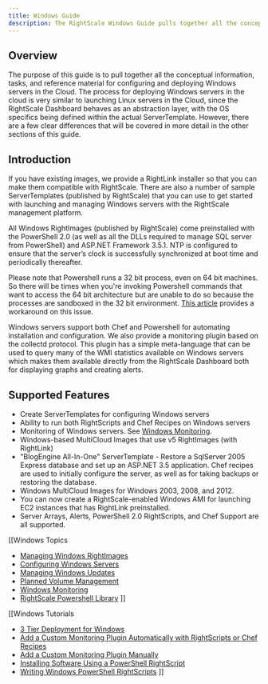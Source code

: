 ```yaml
---
title: Windows Guide
description: The RightScale Windows Guide pulls together all the conceptual information, tasks, and reference material for configuring and deploying Windows servers in the Cloud.
---
```


## Overview

The purpose of this guide is to pull together all the conceptual information, tasks, and reference material for configuring and deploying Windows servers in the Cloud.  The process for deploying Windows servers in the cloud is very similar to launching Linux servers in the Cloud, since the RightScale Dashboard behaves as an abstraction layer, with the OS specifics being defined within the actual ServerTemplate.  However, there are a few clear differences that will be covered in more detail in the other sections of this guide.

## Introduction

If you have existing images, we provide a RightLink installer so that you can make them compatible with RightScale. There are also a number of sample ServerTemplates (published by RightScale) that you can use to get started with launching and managing Windows servers with the RightScale management platform.

All Windows RightImages (published by RightScale) come preinstalled with the PowerShell 2.0 (as well as all the DLLs required to manage SQL server from PowerShell) and ASP.NET Framework 3.5.1. NTP is configured to ensure that the server’s clock is successfully synchronized at boot time and periodically thereafter.

Please note that Powershell runs a 32 bit process, even on 64 bit machines. So there will be times when you're invoking Powershell commands that want to access the 64 bit architecture but are unable to do so because the processes are sandboxed in the 32 bit environment. <a nocheck href='https://msdn.microsoft.com/en-us/library/aa384187%28VS.85%29.aspx'>This article</a> provides a workaround on this issue.

Windows servers support both Chef and Powershell for automating installation and configuration. We also provide a monitoring plugin based on the collectd protocol. This plugin has a simple meta-language that can be used to query many of the WMI statistics available on Windows servers which makes them available directly from the RightScale Dashboard both for displaying graphs and creating alerts.

## Supported Features

* Create ServerTemplates for configuring Windows servers
* Ability to run both RightScripts and Chef Recipes on Windows servers
* Monitoring of Windows servers. See [Windows Monitoring](/cm/windows_guide/windows_monitoring.html).
* Windows-based MultiCloud Images that use v5 RightImages (with RightLink)
* "BlogEngine All-In-One" ServerTemplate - Restore a SqlServer 2005 Express database and set up an ASP.NET 3.5 application. Chef recipes are used to initially configure the server, as well as for taking backups or restoring the database.
* Windows MultiCloud Images for Windows 2003, 2008, and 2012.
* You can now create a RightScale-enabled Windows AMI for launching EC2 instances that has RightLink preinstalled.
* Server Arrays, Alerts, PowerShell 2.0 RightScripts, and Chef Support are all supported.

[[Windows Topics
* [Managing Windows RightImages](/cm/windows_guide/managing_windows_rightimages.html)
* [Configuring Windows Servers](/cm/windows_guide/configuring_windows_servers.html)
* [Managing Windows Updates](/cm/windows_guide/managing_windows_updates.html)
* [Planned Volume Management](/cm/windows_guide/planned_volume_management.html)
* [Windows Monitoring](/cm/windows_guide/windows_monitoring.html)
* [RightScale Powershell Library](/cm/windows_guide/rightscale_powershell_library.html)
]]

[[Windows Tutorials
* [3 Tier Deployment for Windows](/cm/windows_guide/3_tier_deployment_for_windows.html)
* [Add a Custom Monitoring Plugin Automatically with RightScripts or Chef  Recipes](/cm/windows_guide/add_a_custom_monitoring_plugin_automatically_with_rightscripts_or_chef_recipes.html)
* [Add a Custom Monitoring Plugin Manually](/cm/windows_guide/add_a_custom_monitoring_plugin_manually.html)
* [Installing Software Using a PowerShell RightScript](/cm/windows_guide/installing_software_using_a_powershell_rightscript.html)
* [Writing Windows PowerShell RightScripts](/cm/windows_guide/writing_windows_powershell_rightscripts.html)
]]
